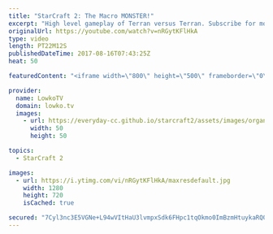 ```yaml
---
title: "StarCraft 2: The Macro MONSTER!"
excerpt: "High level gameplay of Terran versus Terran. Subscribe for more videos: http://lowko.tv/youtube Thor Drops: https://goo.gl/qLy6vz  Maru vs INnoVation in StarCraft 2 is easily one of the best match-ups you can find right now. Both are incredible in the match-up and are known for their macro and unit control."
originalUrl: https://youtube.com/watch?v=nRGytKFlHkA
type: video
length: PT22M12S
publishedDateTime: 2017-08-16T07:43:25Z
heat: 50

featuredContent: "<iframe width=\"800\" height=\"500\" frameborder=\"0\" src=\"https://www.youtube.com/embed/nRGytKFlHkA\" allow=\"accelerometer; autoplay; encrypted-media; gyroscope; picture-in-picture\" allowfullscreen></iframe>"

provider:
  name: LowkoTV
  domain: lowko.tv
  images:
    - url: https://everyday-cc.github.io/starcraft2/assets/images/organizations/lowko.tv-50x50.jpg
      width: 50
      height: 50

topics:
  - StarCraft 2

images:
  - url: https://i.ytimg.com/vi/nRGytKFlHkA/maxresdefault.jpg
    width: 1280
    height: 720
    isCached: true

secured: "7Cyl3nc3E5VGNe+L94wVItHaU3lvmpxSdk6FHpc1tqOkmo0ImBzmHtuykaRQ0Ppa35fG7s65yNrNJp9Hmb9n4sFnO8naJX6D3OL5/VEgFGAwDtgvM+PLaRKti9SpDml7l9UTMpPVcctyYuzH92CglJ704WQuPA5JCj+1ho0r2jPhP/pFjZa9Zl4Ae8clZLLieJhfczZRuZlIAkFnAlhLIXCMfJFIf/K/1RPzE0O9sz0wnHGB46EKlbasPVdLuDjYsNuYyW54qr4lhgXaBnt1YOFFFusqfuR5+CqN29L3fAfdz5kSWzd9NrI+ORKuvngqqOlVakRW+sL1nW9Cy0EgZWYu8iEwhh+ayw9DyqbUfv5GTcUBtNSUuVEu5t+SlTESxGOcmWjzezNb308DueM6k/Ew9+/cR/Mu3cCavDQ5LSM=;1kYzoqT9RvMJ4EsY81VM0g=="
---
```


